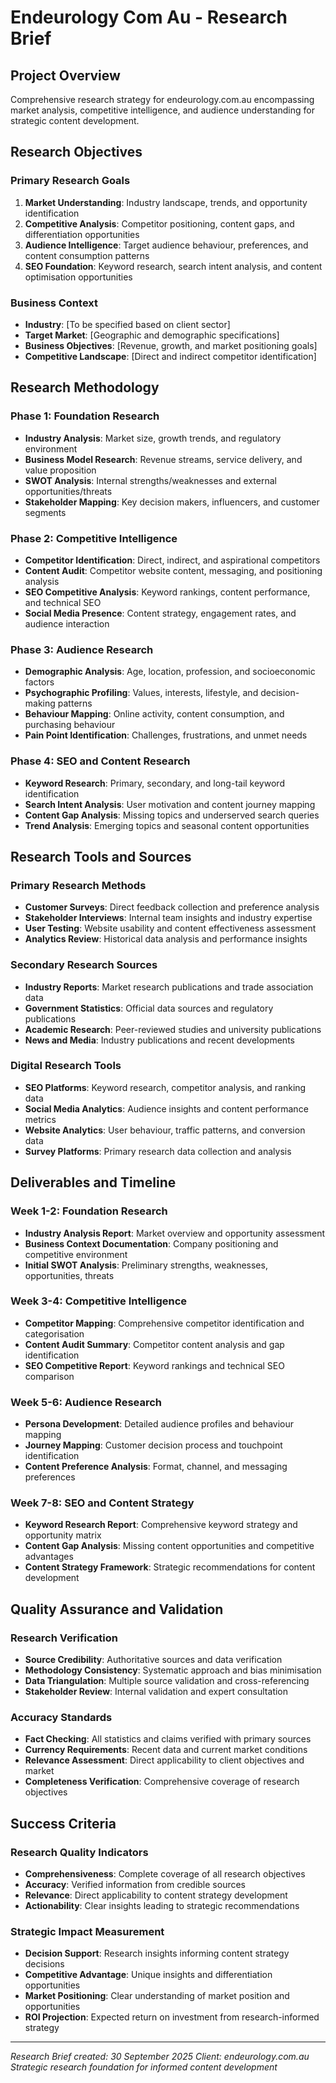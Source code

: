 # Endeurology Com Au - Research Brief

## Project Overview
Comprehensive research strategy for endeurology.com.au encompassing market analysis, competitive intelligence, and audience understanding for strategic content development.

## Research Objectives

### Primary Research Goals
1. **Market Understanding**: Industry landscape, trends, and opportunity identification
2. **Competitive Analysis**: Competitor positioning, content gaps, and differentiation opportunities
3. **Audience Intelligence**: Target audience behaviour, preferences, and content consumption patterns
4. **SEO Foundation**: Keyword research, search intent analysis, and content optimisation opportunities

### Business Context
- **Industry**: [To be specified based on client sector]
- **Target Market**: [Geographic and demographic specifications]
- **Business Objectives**: [Revenue, growth, and market positioning goals]
- **Competitive Landscape**: [Direct and indirect competitor identification]

## Research Methodology

### Phase 1: Foundation Research
- **Industry Analysis**: Market size, growth trends, and regulatory environment
- **Business Model Research**: Revenue streams, service delivery, and value proposition
- **SWOT Analysis**: Internal strengths/weaknesses and external opportunities/threats
- **Stakeholder Mapping**: Key decision makers, influencers, and customer segments

### Phase 2: Competitive Intelligence
- **Competitor Identification**: Direct, indirect, and aspirational competitors
- **Content Audit**: Competitor website content, messaging, and positioning analysis
- **SEO Competitive Analysis**: Keyword rankings, content performance, and technical SEO
- **Social Media Presence**: Content strategy, engagement rates, and audience interaction

### Phase 3: Audience Research
- **Demographic Analysis**: Age, location, profession, and socioeconomic factors
- **Psychographic Profiling**: Values, interests, lifestyle, and decision-making patterns
- **Behaviour Mapping**: Online activity, content consumption, and purchasing behaviour
- **Pain Point Identification**: Challenges, frustrations, and unmet needs

### Phase 4: SEO and Content Research
- **Keyword Research**: Primary, secondary, and long-tail keyword identification
- **Search Intent Analysis**: User motivation and content journey mapping
- **Content Gap Analysis**: Missing topics and underserved search queries
- **Trend Analysis**: Emerging topics and seasonal content opportunities

## Research Tools and Sources

### Primary Research Methods
- **Customer Surveys**: Direct feedback collection and preference analysis
- **Stakeholder Interviews**: Internal team insights and industry expertise
- **User Testing**: Website usability and content effectiveness assessment
- **Analytics Review**: Historical data analysis and performance insights

### Secondary Research Sources
- **Industry Reports**: Market research publications and trade association data
- **Government Statistics**: Official data sources and regulatory publications
- **Academic Research**: Peer-reviewed studies and university publications
- **News and Media**: Industry publications and recent developments

### Digital Research Tools
- **SEO Platforms**: Keyword research, competitor analysis, and ranking data
- **Social Media Analytics**: Audience insights and content performance metrics
- **Website Analytics**: User behaviour, traffic patterns, and conversion data
- **Survey Platforms**: Primary research data collection and analysis

## Deliverables and Timeline

### Week 1-2: Foundation Research
- **Industry Analysis Report**: Market overview and opportunity assessment
- **Business Context Documentation**: Company positioning and competitive environment
- **Initial SWOT Analysis**: Preliminary strengths, weaknesses, opportunities, threats

### Week 3-4: Competitive Intelligence
- **Competitor Mapping**: Comprehensive competitor identification and categorisation
- **Content Audit Summary**: Competitor content analysis and gap identification
- **SEO Competitive Report**: Keyword rankings and technical SEO comparison

### Week 5-6: Audience Research
- **Persona Development**: Detailed audience profiles and behaviour mapping
- **Journey Mapping**: Customer decision process and touchpoint identification
- **Content Preference Analysis**: Format, channel, and messaging preferences

### Week 7-8: SEO and Content Strategy
- **Keyword Research Report**: Comprehensive keyword strategy and opportunity matrix
- **Content Gap Analysis**: Missing content opportunities and competitive advantages
- **Content Strategy Framework**: Strategic recommendations for content development

## Quality Assurance and Validation

### Research Verification
- **Source Credibility**: Authoritative sources and data verification
- **Methodology Consistency**: Systematic approach and bias minimisation
- **Data Triangulation**: Multiple source validation and cross-referencing
- **Stakeholder Review**: Internal validation and expert consultation

### Accuracy Standards
- **Fact Checking**: All statistics and claims verified with primary sources
- **Currency Requirements**: Recent data and current market conditions
- **Relevance Assessment**: Direct applicability to client objectives and market
- **Completeness Verification**: Comprehensive coverage of research objectives

## Success Criteria

### Research Quality Indicators
- **Comprehensiveness**: Complete coverage of all research objectives
- **Accuracy**: Verified information from credible sources
- **Relevance**: Direct applicability to content strategy development
- **Actionability**: Clear insights leading to strategic recommendations

### Strategic Impact Measurement
- **Decision Support**: Research insights informing content strategy decisions
- **Competitive Advantage**: Unique insights and differentiation opportunities
- **Market Positioning**: Clear understanding of market position and opportunities
- **ROI Projection**: Expected return on investment from research-informed strategy

---
*Research Brief created: 30 September 2025*
*Client: endeurology.com.au*
*Strategic research foundation for informed content development*
